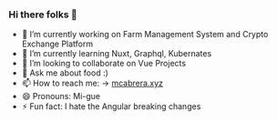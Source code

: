 ### Hi there folks 👋

<!-- - 🤔 I’m looking for help with --> 

- 🔭 I’m currently working on Farm Management System and Crypto Exchange Platform
- 🌱 I’m currently learning Nuxt, Graphql, Kubernates
- 👯 I’m looking to collaborate on Vue Projects
- 💬 Ask me about food :)
- 📫 How to reach me: -> [mcabrera.xyz](http://mcabrera.xyz)
- 😄 Pronouns: Mi-gue
- ⚡ Fun fact: I hate the Angular breaking changes
